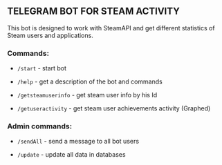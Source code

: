 ## TELEGRAM BOT FOR STEAM ACTIVITY

This bot is designed to work with SteamAPI and get different statistics of Steam users and applications.

### Commands:

* ``/start`` - start bot

* ``/help`` - get a description of the bot and commands

* ``/getsteamuserinfo`` - get steam user info by his Id

* ``/getuseractivity`` - get steam user achievements activity (Graphed)

### Admin commands:

* ``/sendAll`` - send a message to all bot users

* ``/update`` - update all data in databases 